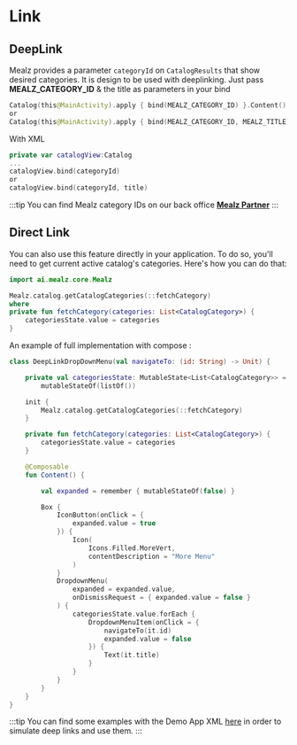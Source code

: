 # Link

## DeepLink
Mealz provides a parameter `categoryId` on `CatalogResults` that show desired categories.
It is design to be used with deeplinking.
Just pass **MEALZ_CATEGORY_ID** & the title as parameters in your bind

```kotlin
Catalog(this@MainActivity).apply { bind(MEALZ_CATEGORY_ID) }.Content()
or 
Catalog(this@MainActivity).apply { bind(MEALZ_CATEGORY_ID, MEALZ_TITLE) }.Content()
```

With XML

```kotlin
private var catalogView:Catalog
...
catalogView.bind(categoryId)
or
catalogView.bind(categoryId, title)
```

:::tip
You can find Mealz category IDs on our back office <a target="https://partners.miam.tech/" href='https://partners.miam.tech/'> **Mealz Partner**</a>
:::

## Direct Link

You can also use this feature directly in your application.
To do so, you'll need to get current active catalog's categories.
Here's how you can do that:

```kotlin
import ai.mealz.core.Mealz

Mealz.catalog.getCatalogCategories(::fetchCategory)
where
private fun fetchCategory(categories: List<CatalogCategory>) {
    categoriesState.value = categories
}
```

An example of full implementation with compose :

```kotlin
class DeepLinkDropDownMenu(val navigateTo: (id: String) -> Unit) {

    private val categoriesState: MutableState<List<CatalogCategory>> =
        mutableStateOf(listOf())

    init {
        Mealz.catalog.getCatalogCategories(::fetchCategory)
    }

    private fun fetchCategory(categories: List<CatalogCategory>) {
        categoriesState.value = categories
    }

    @Composable
    fun Content() {

        val expanded = remember { mutableStateOf(false) }

        Box {
            IconButton(onClick = {
                expanded.value = true
            }) {
                Icon(
                    Icons.Filled.MoreVert,
                    contentDescription = "More Menu"
                )
            }
            DropdownMenu(
                expanded = expanded.value,
                onDismissRequest = { expanded.value = false }
            ) {
                categoriesState.value.forEach {
                    DropdownMenuItem(onClick = {
                        navigateTo(it.id)
                        expanded.value = false
                    }) {
                        Text(it.title)
                    }
                }
            }
        }
    }
}
```

:::tip
You can find some examples with the Demo App XML <a target="https://github.com/miamtech/android-demo-app-xml/docs/deep_links.md" href='https://github.com/miamtech/android-demo-app-xml/docs/deep_links.md'>here</a> in order to simulate deep links and use them.
:::